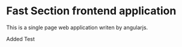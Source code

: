 # Fast Section frontend application
This is a single page web application writen by angularjs.

Added Test 
